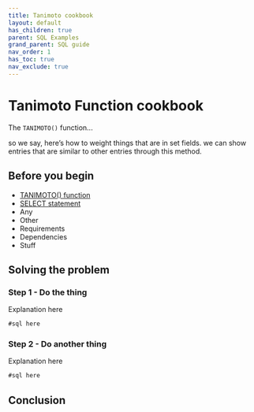 ```yaml
---
title: Tanimoto cookbook
layout: default
has_children: true
parent: SQL Examples
grand_parent: SQL guide
nav_order: 1
has_toc: true
nav_exclude: true
---
```


# Tanimoto Function cookbook <!--placeholder title-->

<!--Note that I think this is along the lines of a step-by-step procedure-->
<!--And luckily there's help for writing them in /help-on-help/writing-help/writing-procedures-->

<!-- General summary of the problem this cookbook will address and resolve -->
<!-- This may be a problem description that gives context for the procedural steps that follow-->

The `TANIMOTO()` function...

so we say, here’s how to weight things that are in set fields. we can show entries that are similar to other entries through this method.

<!--FYI it'd be good to make each cookbook page a single issue/solution rather than trying to shove too much into the one page. So weighting would be one thing, showing entries similar to one another might be another?-->
<!-- I suspect this will be something that gets worked out as we go -->

## Before you begin

* [TANIMOTO() function](/docs/sql-guide/functions/function-tanimoto)
* [SELECT statement](/docs/sql-guide/statements/statement-select)
* Any
* Other
* Requirements
* Dependencies
* Stuff

## Solving the problem <!--placeholder title-->

<!--Give a brief introduction for the series of steps here-->

### Step 1 - Do the thing

<!--Give a brief summary of what's going on in each step unless you're being Captain Obvious and just explaining something that a concussed bee would understand-->

Explanation here

```sql
#sql here
```

### Step 2 - Do another thing

Explanation here

```sql
#sql here
```

## Conclusion <!--placeholder title-->

<!--Write a conclusion that addresses the issue by drawing from the solution steps-->
<!--Easier said than done-->
